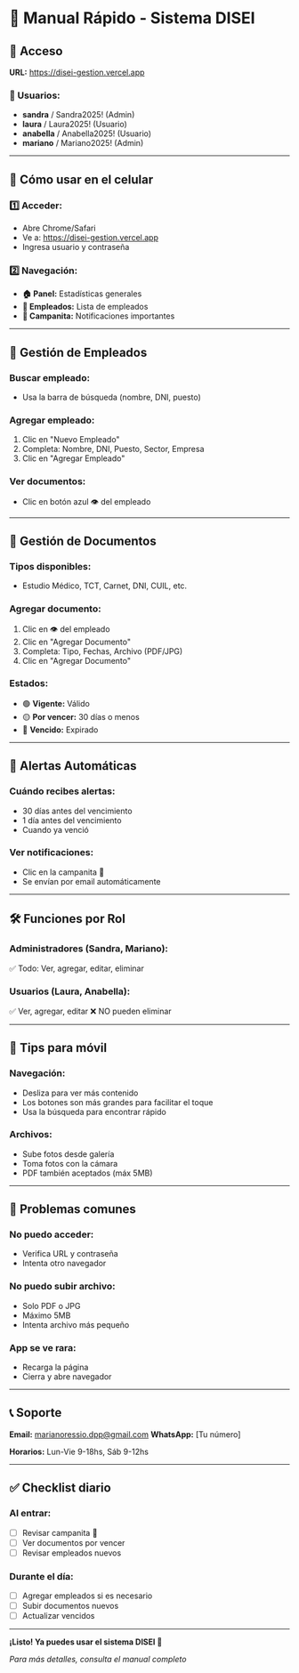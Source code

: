 # 📱 Manual Rápido - Sistema DISEI

## 🔐 Acceso

**URL:** https://disei-gestion.vercel.app

### 👤 Usuarios:

- **sandra** / Sandra2025! (Admin)
- **laura** / Laura2025! (Usuario)
- **anabella** / Anabella2025! (Usuario)
- **mariano** / Mariano2025! (Admin)

---

## 📱 Cómo usar en el celular

### 1️⃣ **Acceder:**

- Abre Chrome/Safari
- Ve a: https://disei-gestion.vercel.app
- Ingresa usuario y contraseña

### 2️⃣ **Navegación:**

- **🏠 Panel:** Estadísticas generales
- **👥 Empleados:** Lista de empleados
- **🔔 Campanita:** Notificaciones importantes

---

## 👥 Gestión de Empleados

### **Buscar empleado:**

- Usa la barra de búsqueda (nombre, DNI, puesto)

### **Agregar empleado:**

1. Clic en "Nuevo Empleado"
2. Completa: Nombre, DNI, Puesto, Sector, Empresa
3. Clic en "Agregar Empleado"

### **Ver documentos:**

- Clic en botón azul 👁️ del empleado

---

## 📄 Gestión de Documentos

### **Tipos disponibles:**

- Estudio Médico, TCT, Carnet, DNI, CUIL, etc.

### **Agregar documento:**

1. Clic en 👁️ del empleado
2. Clic en "Agregar Documento"
3. Completa: Tipo, Fechas, Archivo (PDF/JPG)
4. Clic en "Agregar Documento"

### **Estados:**

- 🟢 **Vigente:** Válido
- 🟡 **Por vencer:** 30 días o menos
- 🔴 **Vencido:** Expirado

---

## 🔔 Alertas Automáticas

### **Cuándo recibes alertas:**

- 30 días antes del vencimiento
- 1 día antes del vencimiento
- Cuando ya venció

### **Ver notificaciones:**

- Clic en la campanita 🔔
- Se envían por email automáticamente

---

## 🛠️ Funciones por Rol

### **Administradores (Sandra, Mariano):**

✅ Todo: Ver, agregar, editar, eliminar

### **Usuarios (Laura, Anabella):**

✅ Ver, agregar, editar
❌ NO pueden eliminar

---

## 📱 Tips para móvil

### **Navegación:**

- Desliza para ver más contenido
- Los botones son más grandes para facilitar el toque
- Usa la búsqueda para encontrar rápido

### **Archivos:**

- Sube fotos desde galería
- Toma fotos con la cámara
- PDF también aceptados (máx 5MB)

---

## 🔧 Problemas comunes

### **No puedo acceder:**

- Verifica URL y contraseña
- Intenta otro navegador

### **No puedo subir archivo:**

- Solo PDF o JPG
- Máximo 5MB
- Intenta archivo más pequeño

### **App se ve rara:**

- Recarga la página
- Cierra y abre navegador

---

## 📞 Soporte

**Email:** marianoressio.dpp@gmail.com
**WhatsApp:** [Tu número]

**Horarios:** Lun-Vie 9-18hs, Sáb 9-12hs

---

## ✅ Checklist diario

### **Al entrar:**

- [ ] Revisar campanita 🔔
- [ ] Ver documentos por vencer
- [ ] Revisar empleados nuevos

### **Durante el día:**

- [ ] Agregar empleados si es necesario
- [ ] Subir documentos nuevos
- [ ] Actualizar vencidos

---

**¡Listo! Ya puedes usar el sistema DISEI 🎉**

_Para más detalles, consulta el manual completo_
